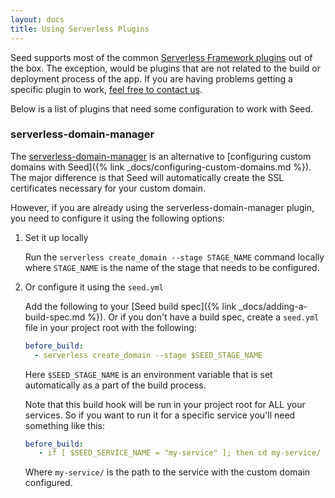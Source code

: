 ```yaml
---
layout: docs
title: Using Serverless Plugins
---
```


Seed supports most of the common [Serverless Framework plugins](https://github.com/serverless/plugins) out of the box. The exception, would be plugins that are not related to the build or deployment process of the app. If you are having problems getting a specific plugin to work, <a href="mailto:{{ site.email }}">feel free to contact us</a>.

Below is a list of plugins that need some configuration to work with Seed. 


### serverless-domain-manager

The [serverless-domain-manager](https://github.com/amplify-education/serverless-domain-manager) is an alternative to [configuring custom domains with Seed]({% link _docs/configuring-custom-domains.md %}). The major difference is that Seed will automatically create the SSL certificates necessary for your custom domain.

However, if you are already using the serverless-domain-manager plugin, you need to configure it using the following options:

1. Set it up locally

   Run the `serverless create_domain --stage STAGE_NAME` command locally where `STAGE_NAME` is the name of the stage that needs to be configured.

2. Or configure it using the `seed.yml`

   Add the following to your [Seed build spec]({% link _docs/adding-a-build-spec.md %}). Or if you don't have a build spec, create a `seed.yml` file in your project root with the following:

   ``` yml
   before_build:
     - serverless create_domain --stage $SEED_STAGE_NAME
   ```

   Here `$SEED_STAGE_NAME` is an environment variable that is set automatically as a part of the build process.
 
   Note that this build hook will be run in your project root for ALL your services. So if you want to run it for a specific service you'll need something like this: 
 
   ``` yml
   before_build:
      - if [ $SEED_SERVICE_NAME = "my-service" ]; then cd my-service/ && serverless create_domain --stage $SEED_STAGE_NAME; fi
   ```
 
   Where `my-service/` is the path to the service with the custom domain configured.
